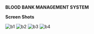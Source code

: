 **BLOOD BANK MANAGEMENT SYSTEM** 

**Screen Shots**


![b1](https://user-images.githubusercontent.com/96366379/167254400-fdb3fcbe-63c5-433d-a870-142bf6b91424.png)
![b2](https://user-images.githubusercontent.com/96366379/167254402-97d593b5-d4d7-43fb-ae42-cc4637dfafdc.png)
![b3](https://user-images.githubusercontent.com/96366379/167254403-bb9f977b-db15-46d3-a2a9-7c65ba982f3d.png)
![b4](https://user-images.githubusercontent.com/96366379/167254405-69c78038-db6d-4cdd-98f5-2bd0b7f07051.png)
